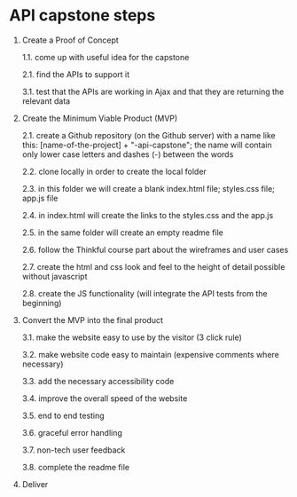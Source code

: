 # API capstone steps

1. Create a Proof of Concept

    1.1. come up with useful idea for the capstone

    2.1. find the APIs to support it

    3.1. test that the APIs are working in Ajax and that they are returning the relevant data
2. Create the Minimum Viable Product (MVP)

    2.1. create a Github repository (on the Github server) with a name like this: [name-of-the-project] + "-api-capstone"; the name will contain only lower case letters and dashes (-) between the words

    2.2. clone locally in order to create the local folder

    2.3. in this folder we will create a blank index.html file; styles.css file; app.js file

    2.4. in index.html will create the links to the styles.css and the app.js

    2.5. in the same folder will create an empty readme file

    2.6. follow the Thinkful course part about the wireframes and user cases

    2.7. create the html and css look and feel to the height of detail possible without javascript

    2.8. create the JS functionality (will integrate the API tests from the beginning)
3. Convert the MVP into the final product

    3.1. make the website easy to use by the visitor (3 click rule)

    3.2. make website code easy to maintain (expensive comments where necessary)

    3.3. add the necessary accessibility code

    3.4. improve the overall speed of the website

    3.5. end to end testing

    3.6. graceful error handling

    3.7. non-tech user feedback

    3.8. complete the readme file
4. Deliver
